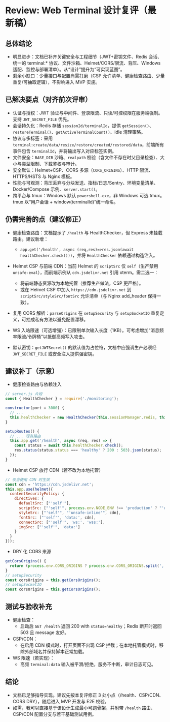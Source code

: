 # Review: Web Terminal 设计复评（最新稿）

## 总体结论

- 明显进步：文档已补齐关键安全与工程细节（JWT+密钥文件、Redis 会话、统一的 terminal:* 协议、文件沙箱、Helmet/CORS/限流、背压、Windows 适配、监控与部署清单）。从“设计”提升为“可实现蓝图”。
- 剩余小缺口：少量接口与配置尚需打磨（CSP 允许清单、健康检查路由、少量重复/可抽取逻辑），不影响进入 MVP 实施。

## 已解决要点（对齐前次评审）

- 认证与授权：JWT 验证与中间件、登录限流、只读/可控权限在服务端强制。支持 `JWT_SECRET_FILE` 优先。
- 会话持久化：Redis 存储 `sessionId/terminalId`，提供 `getSession()`、`restoreTerminal()`、`getActiveTerminalCount()`、idle 清理策略。
- 协议与多标签：采用 `terminal:create/data/resize/restore/created/restored/data`，前端所有事件包含 `terminalId`，并将输出写入对应标签实例。
- 文件安全：`BASE_DIR` 沙箱、`realpath` 校验（含文件不存在时父目录检查）、大小与类型限制、下载鉴权与审计。
- 安全默认：Helmet+CSP、CORS 多源（`CORS_ORIGINS`）、HTTP 限流、HTTPS/HSTS 与 Nginx 模板。
- 性能与可观测：背压丢弃与分块发送、指标/日志/Sentry、环境变量清单、Docker/Compose 示例、`server.start()`。
- 跨平台与 tmux：Windows 默认 `powershell.exe`，非 Windows 可选 tmux。tmux 以“用户会话 + window(terminalId)”统一命名。

## 仍需完善的点（建议修正）

- 健康检查路由：文档提示了 `/health` 与 HealthChecker，但 Express 未挂载路由。建议新增：
  - `app.get('/health', async (req,res)=>res.json(await healthChecker.check()))`，并将 `HealthChecker` 依赖通过构造注入。

- Helmet CSP 与前端 CDN：当前 Helmet 的 `scriptSrc` 仅 `self`（生产禁用 `unsafe-eval`），而前端示例从 `cdn.jsdelivr.net` 引用 xterm。需二选一：
  - 将前端静态资源改为本地托管（推荐生产做法，CSP 更严格）。
  - 或在 Helmet CSP 中加入 `https://cdn.jsdelivr.net` 到 `scriptSrc/styleSrc/fontSrc` 允许清单（与 Nginx add_header 保持一致）。

- 复用 CORS 解析：`parseOrigins` 在 `setupSecurity` 与 `setupSocketIO` 重复定义，可抽成私有方法以避免配置漂移。

- WS 入站限速（可选增强）：已限制单次输入长度（1KB）。可考虑增加“消息频率限流/令牌桶”以抵御高频写入攻击。

- 默认密钥：`getJWTSecret()` 的默认值为占位符，文档中应强调生产必须经 `JWT_SECRET_FILE` 或安全注入提供强密钥。

## 建议补丁（示意）

- 健康检查路由与依赖注入

```javascript
// server.js 片段
const { HealthChecker } = require('./monitoring');

constructor(port = 3000) {
  // ...
  this.healthChecker = new HealthChecker(this.sessionManager.redis, this.sessionManager);
}

setupRoutes() {
  // ... 现有路由
  this.app.get('/health', async (req, res) => {
    const status = await this.healthChecker.check();
    res.status(status.status === 'healthy' ? 200 : 503).json(status);
  });
}
```

- Helmet CSP 放行 CDN（若不改为本地托管）

```javascript
// 仅当使用 CDN 时生效
const cdn = 'https://cdn.jsdelivr.net';
this.app.use(helmet({
  contentSecurityPolicy: {
    directives: {
      defaultSrc: ["'self'"],
      scriptSrc: ["'self'", process.env.NODE_ENV !== 'production' ? "'unsafe-eval'" : undefined, cdn].filter(Boolean),
      styleSrc: ["'self'", "'unsafe-inline'", cdn],
      fontSrc: ["'self'", 'data:', cdn],
      connectSrc: ["'self'", 'ws:', 'wss:'],
      imgSrc: ["'self'", 'data:']
    }
  }
}));
```

- DRY 化 CORS 来源

```javascript
getCorsOrigins() {
  return (process.env.CORS_ORIGINS ? process.env.CORS_ORIGINS.split(',') : ['http://localhost:3000']).map(s=>s.trim());
}
// setupSecurity
const corsOrigins = this.getCorsOrigins();
// setupSocketIO
const corsOrigins = this.getCorsOrigins();
```

## 测试与验收补充

- 健康检查：
  - 启动后 `GET /health` 返回 200 with `status=healthy`；Redis 断开时返回 503 且 message 友好。
- CSP/CDN：
  - 在启用 CDN 模式时，打开页面不出现 CSP 拦截；在本地托管模式时，移除外部域名并保持脚本正常加载。
- WS 限速（若实现）：
  - 高频 `terminal:data` 输入被平滑/拒绝，服务不中断，审计日志可见。

## 结论

- 文档已足够指导实现。建议先按本复评修正 3 处小点（/health、CSP/CDN、CORS DRY），随后进入 MVP 开发与 E2E 校验。
- 如需，我可以直接基于该设计生成最小可跑骨架，并附带 `/health` 路由、CSP/CDN 配置分支与若干基础测试用例。

